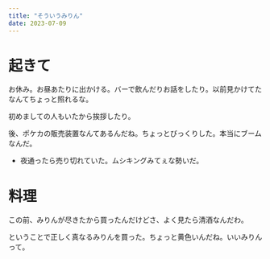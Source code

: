 ```yaml
---
title: "そういうみりん"
date: 2023-07-09
---
```


# 起きて

お休み。お昼あたりに出かける。バーで飲んだりお話をしたり。以前見かけてたなんてちょっと照れるな。

初めましての人もいたから挨拶したり。

後、ポケカの販売装置なんてあるんだね。ちょっとびっくりした。本当にブームなんだ。
- 夜通ったら売り切れていた。ムシキングみてぇな勢いだ。
# 料理
この前、みりんが尽きたから買ったんだけどさ、よく見たら清酒なんだわ。

ということで正しく真なるみりんを買った。ちょっと黄色いんだね。いいみりんって。


